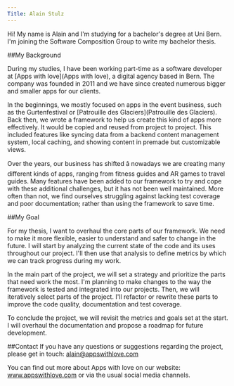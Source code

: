 ```yaml
---
Title: Alain Stulz
---
```


Hi! My name is Alain and I'm studying for a bachelor's degree at Uni Bern. I'm joining the Software Composition Group to write my bachelor thesis. 

##My Background

During my studies, I have been working part-time as a software developer at [Apps with love](Apps with love), a digital agency based in Bern. The company was founded in 2011 and we have since created numerous bigger and smaller apps for our clients.

In the beginnings, we mostly focused on apps in the event business, such as the Gurtenfestival or [Patrouille des Glaciers](Patrouille des Glaciers). Back then, we wrote a framework to help us create this kind of apps more effectively. It would be copied and reused from project to project. This included features like syncing data from a backend content management system, local caching, and showing content in premade but customizable views.

Over the years, our business has shifted â nowadays we are creating many different kinds of apps, ranging from fitness guides and AR games to travel guides. Many features have been added to our framework to try and cope with these additional challenges, but it has not been well maintained. More often than not, we find ourselves struggling against lacking test coverage and poor documentation; rather than using the framework to save time. 

##My Goal

For my thesis, I want to overhaul the core parts of our framework. We need to make it more flexible, easier to understand and safer to change in the future. I will start by analyzing the current state of the code and its uses throughout our project. I'll then use that analysis to define metrics by which we can track progress during my work. 

In the main part of the project, we will set a strategy and prioritize the parts that need work the most. I'm planning to make changes to the way the framework is tested and integrated into our projects. Then, we will iteratively select parts of the project. I'll refactor or rewrite these parts to improve the code quality, documentation and test coverage. 

To conclude the project, we will revisit the metrics and goals set at the start. I will overhaul the documentation and propose a roadmap for future development. 

##Contact
If you have any questions or suggestions regarding the project, please get in touch: alain@appswithlove.com

You can find out more about Apps with love on our website: www.appswithlove.com or via the usual social media channels.
